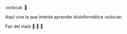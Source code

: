 :octocat: :corn:

Aquí vive la que intenta aprender bioinformática :octocat:

Fan del maíz :corn: :corn: :corn:
